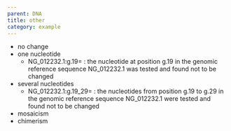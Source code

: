 ```yaml
---
parent: DNA
title: other
category: example
---
```


* no change
 * one nucleotide
    * NG\_012232.1:g.19=
    : the nucleotide at position g.19 in the genomic reference sequence NG\_012232.1 was tested and found not to be changed
  * several nucleotides
    * NG\_012232.1:g.19\_29=
    :	the nucleotides from position g.19 to g.29 in the genomic reference sequence NG\_012232.1 were tested and found not to be changed
* mosaicism
* chimerism
